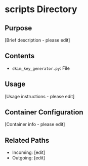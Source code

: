 
# scripts Directory

## Purpose
[Brief description - please edit]

## Contents
- `dkim_key_generator.py`: File

## Usage
[Usage instructions - please edit]

## Container Configuration
[Container info - please edit]

## Related Paths
- Incoming: [edit]
- Outgoing: [edit]
